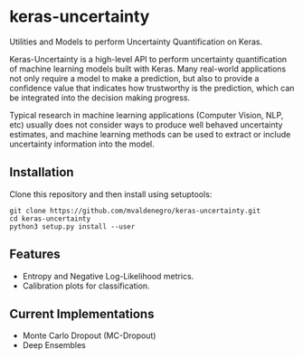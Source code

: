 # keras-uncertainty
Utilities and Models to perform Uncertainty Quantification on Keras.

Keras-Uncertainty is a high-level API to perform uncertainty quantification of machine learning models built with Keras.
Many real-world applications not only require a model to make a prediction, but also to provide a confidence value
that indicates how trustworthy is the prediction, which can be integrated into the decision making progress.

Typical research in machine learning applications (Computer Vision, NLP, etc) usually does not consider ways to produce well behaved
uncertainty estimates, and machine learning methods can be used to extract or include uncertainty information into the model.

## Installation

Clone this repository and then install using setuptools:

```
git clone https://github.com/mvaldenegro/keras-uncertainty.git
cd keras-uncertainty
python3 setup.py install --user
```

## Features

- Entropy and Negative Log-Likelihood metrics.
- Calibration plots for classification.

## Current Implementations

- Monte Carlo Dropout (MC-Dropout)
- Deep Ensembles

